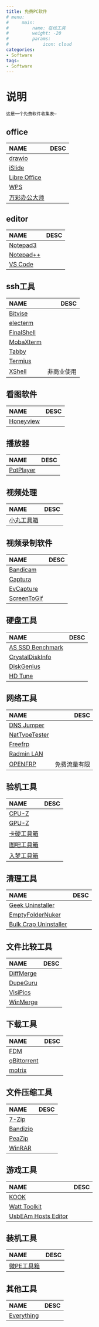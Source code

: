 ```yaml
---
title: 免费PC软件
# menu:
#     main: 
#         name: 在线工具
#         weight: -20
#         params:
#             icon: cloud
categories:
- Software
tags: 
- Software
---
```



# 说明

`这是一个免费软件收集表~`

## office

| NAME                                                                | DESC |
| :------------------------------------------------------------------ | ---: |
| [drawio](https://github.com/jgraph/drawio-desktop/releases)         |      |
| [iSlide](https://www.islide.cc/download)                            |      |
| [Libre Office](https://zh-cn.libreoffice.org/download/libreoffice/) |      |
| [WPS](https://pc.wps.cn/)                                           |      |
| [万彩办公大师](http://www.wofficebox.com/)                                |      |

## editor

| NAME                                                                             | DESC |
| :------------------------------------------------------------------------------- | ---: |
| [Notepad3](https://github.com/rizonesoft/Notepad3 "https://www.rizonesoft.com/") |      |
| [Notepad++](https://notepad-plus-plus.org/)                                      |      |
| [VS Code](https://code.visualstudio.com/)                                        |      |

## ssh工具

| NAME                                                      |  DESC |
| :-------------------------------------------------------- | ----: |
| [Bitvise](http://www.bitvise.com/ssh-client-download)     |       |
| [electerm](https://github.com/electerm/electerm/releases) |       |
| [FinalShell](http://www.hostbuf.com/)                     |       |
| [MobaXterm](https://mobaxterm.mobatek.net/)               |       |
| [Tabby](https://tabby.sh/)                                |       |
| [Termius](https://www.termius.com/)                       |       |
| [XShell](https://www.xshell.com/zh/free-for-home-school/) | 非商业使用 |

## 看图软件

| NAME                                              | DESC |
| :------------------------------------------------ | ---: |
| [Honeyview](https://www.bandisoft.com/honeyview/) |      |

## 播放器

| NAME                                     | DESC |
| :--------------------------------------- | ---: |
| [PotPlayer](http://www.potplayercn.com/) |      |

## 视频处理

| NAME                               | DESC |
| :--------------------------------- | ---: |
| [小丸工具箱](https://maruko.appinn.me/) |      |

## 视频录制软件

| NAME                                               | DESC |
| :------------------------------------------------- | ---: |
| [Bandicam](https://www.bandicam.cn/)               |      |
| [Captura](https://mathewsachin.github.io/Captura/) |      |
| [EvCapture](https://www.ieway.cn/evcapture.html)   |      |
| [ScreenToGif](https://www.screentogif.com/)        |      |

## 硬盘工具

| NAME                                                                                        | DESC |
| :------------------------------------------------------------------------------------------ | ---: |
| [AS SSD Benchmark](https://www.alex-is.de/PHP/fusion/downloads.php?cat_id=4\&download_id=9) |      |
| [CrystalDiskInfo](https://crystalmark.info/en/software/crystaldiskinfo/)                    |      |
| [DiskGenius](https://www.diskgenius.cn/)                                                    |      |
| [HD Tune](https://www.hdtune.com/)                                                          |      |

## 网络工具

| NAME                                                                | DESC |
| :------------------------------------------------------------------ | ---: |
| [DNS Jumper](https://www.sordum.org/7952/dns-jumper-v2-2/)          |      |
| [NatTypeTester](https://github.com/HMBSbige/NatTypeTester/releases) |      |
| [Freefrp](https://freefrp.net/)                                     |      |
| [Radmin LAN](https://www.radmin-lan.cn/)                            |      |
| [OPENFRP](https://www.openfrp.net/)                                 | 免费流量有限 |

## 验机工具

| NAME                                                             | DESC |
| :--------------------------------------------------------------- | ---: |
| [CPU-Z](https://www.cpuid.com/softwares/cpu-z.html)              |      |
| [GPU-Z](https://www.techpowerup.com/download/techpowerup-gpu-z/) |      |
| [卡硬工具箱](http://www.kbtool.cn/)                                   |      |
| [图吧工具箱](http://www.tbtool.cn/)                                   |      |
| [入梦工具箱](https://github.com/weiyourumeng/RM-Toolbox)              |      |

## 清理工具

| NAME                                             | DESC |
| :----------------------------------------------- | ---: |
| [Geek Uninstaller](https://geekuninstaller.com/) |      |
| [EmptyFolderNuker](https://www.fosshub.com/)     |      |
| [Bulk Crap Uninstaller](https://github.com/Klocman/Bulk-Crap-Uninstaller)     |      |

## 文件比较工具

| NAME                                              | DESC |
| :------------------------------------------------ | ---: |
| [DiffMerge](http://www.sourcegear.com/diffmerge/) |      |
| [DupeGuru](https://dupeguru.voltaicideas.net/)    |      |
| [VisiPics](http://www.visipics.info/index.php)    |      |
| [WinMerge](https://winmerge.org/)                 |      |

## 下载工具

| NAME                                        | DESC |
| :------------------------------------------ | ---: |
| [FDM](https://www.freedownloadmanager.org/) |      |
| [qBittorrent](https://www.qbittorrent.org/) |      |
| [motrix](https://motrix.app/) |      |

## 文件压缩工具

| NAME                                  | DESC |
| :------------------------------------ | ---: |
| [7-Zip](https://www.7-zip.org/)       |      |
| [Bandizip](http://www.bandisoft.com/) |      |
| [PeaZip](https://www.peazip.org/)     |      |
| [WinRAR](https://www.win-rar.com/)    |      |

## 游戏工具

| NAME                                                         | DESC |
| :----------------------------------------------------------- | ---: |
| [KOOK](https://www.kookapp.cn/)                              |      |
| [Watt Toolkit](https://steampp.net/)                         |      |
| [UsbEAm Hosts Editor](https://www.dogfight360.com/blog/475/) |      |

## 装机工具

| NAME                               | DESC |
| :--------------------------------- | ---: |
| [微PE工具箱](https://www.wepe.com.cn/) |      |

## 其他工具

| NAME                                                     | DESC |
| :------------------------------------------------------- | ---: |
| [Everything](https://www.voidtools.com/zh-cn/downloads/) |      |
